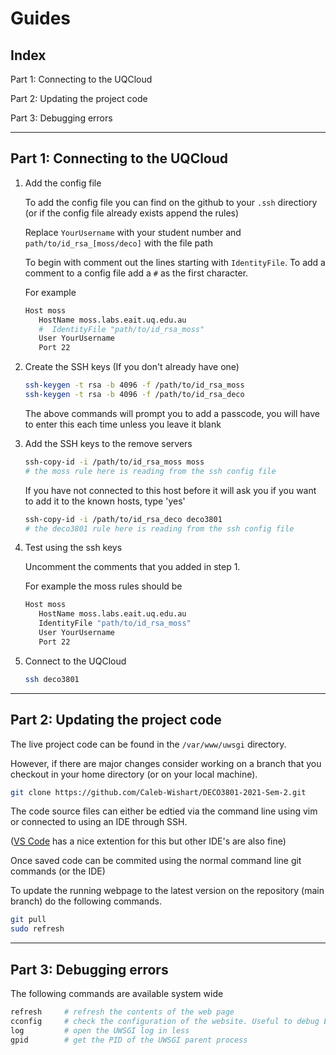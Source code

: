 # Guides
## Index
Part 1: Connecting to the UQCloud

Part 2: Updating the project code

Part 3: Debugging errors
___
## Part 1: Connecting to the UQCloud


1. Add the config file

   To add the config file you can find on the github to your `.ssh` directiory (or if the config file already exists append the rules)

   Replace `YourUsername` with your student number and
   `path/to/id_rsa_[moss/deco]` with the file path

   To begin with comment out the lines starting with `IdentityFile`. To add a comment to a config file add a `#` as the first character.

   For example

   ```bash
   Host moss
      HostName moss.labs.eait.uq.edu.au
      #  IdentityFile "path/to/id_rsa_moss"
      User YourUsername
      Port 22
   ```
2. Create the SSH keys (If you don't already have one)

   ```bash
   ssh-keygen -t rsa -b 4096 -f /path/to/id_rsa_moss
   ssh-keygen -t rsa -b 4096 -f /path/to/id_rsa_deco
   ```
   The above commands will prompt you to add a passcode, you will have to enter this each time unless you leave it blank

3. Add the SSH keys to the remove servers

   ```bash
   ssh-copy-id -i /path/to/id_rsa_moss moss
   # the moss rule here is reading from the ssh config file
   ```
   If you have not connected to this host before it will ask you if you want to add it to the known hosts, type 'yes'
   ```bash
   ssh-copy-id -i /path/to/id_rsa_deco deco3801
   # the deco3801 rule here is reading from the ssh config file
   ```
4. Test using the ssh keys

   Uncomment the comments that you added in step 1.

   For example the moss rules should be

   ```bash
   Host moss
      HostName moss.labs.eait.uq.edu.au
      IdentityFile "path/to/id_rsa_moss"
      User YourUsername
      Port 22
   ```
5. Connect to the UQCloud

   ```bash
   ssh deco3801
   ```
___
## Part 2: Updating the project code

The live project code can be found in the `/var/www/uwsgi` directory.

However, if there are major changes consider working on a branch that you checkout in your home directory (or on your local machine).
```bash
git clone https://github.com/Caleb-Wishart/DECO3801-2021-Sem-2.git
```

The code source files can either be edtied via the command line using vim or connected to using an IDE through SSH.

 ([VS Code](https://code.visualstudio.com/docs/remote/ssh) has a nice extention for this but other IDE's are also fine)

Once saved code can be commited using the normal command line git commands (or the IDE)

To update the running webpage to the latest version on the repository (main branch) do the following commands.
```bash
git pull
sudo refresh
```
___
## Part 3: Debugging errors

The following commands are available system wide
```bash
refresh     # refresh the contents of the web page
cconfig     # check the configuration of the website. Useful to debug ERROR 500 INTERNAL SERVER ERROR
log         # open the UWSGI log in less
gpid        # get the PID of the UWSGI parent process
```
